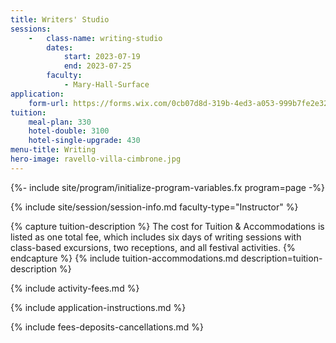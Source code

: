```yaml
---
title: Writers' Studio
sessions:
    -   class-name: writing-studio
        dates:
            start: 2023-07-19
            end: 2023-07-25
        faculty:
            - Mary-Hall-Surface
application:
    form-url: https://forms.wix.com/0cb07d8d-319b-4ed3-a053-999b7fe2e326:a21a3441-3b15-49bc-aee2-ca2584bdbe35
tuition:
    meal-plan: 330
    hotel-double: 3100
    hotel-single-upgrade: 430
menu-title: Writing
hero-image: ravello-villa-cimbrone.jpg
---
```

{%- include site/program/initialize-program-variables.fx program=page -%}

<section class="standard-block" markdown="1">

{% include site/session/session-info.md faculty-type="Instructor" %}

{% capture tuition-description %}
The cost for Tuition & Accommodations is listed as one total fee, which includes six days of writing sessions with class-based excursions, two receptions, and all festival activities.
{% endcapture %}
{% include tuition-accommodations.md description=tuition-description %}

{% include activity-fees.md %}

{% include application-instructions.md %}

{% include fees-deposits-cancellations.md %}

</section>